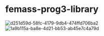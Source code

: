 # femass-prog3-library

![d251d59d-58fc-4179-9db4-474ffd706ba2](https://user-images.githubusercontent.com/68287231/164099006-dcb17ed6-1e14-4ad9-a1ec-6428e62e963a.jpg)
![1a9b115a-ba8e-4d21-bb53-ab45e7c4a79d](https://user-images.githubusercontent.com/68287231/164099042-6c16803e-1a9e-46fe-8d33-89e41780457a.jpg)
